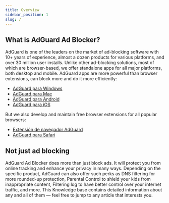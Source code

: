 ```yaml
---
title: Overview
sidebar_position: 1
slug: /
---
```


## What is AdGuard Ad Blocker?

AdGuard is one of the leaders on the market of ad-blocking software with 10+ years of experience, almost a dozen products for various platforms, and over 30 million user installs. Unlike other ad-blocking solutions, most of which are browser-based, we offer standalone apps for all major platforms, both desktop and mobile. AdGuard apps are more powerful than browser extensions, can block more and do it more efficiently:

- [AdGuard para Windows](/adguard-for-windows/features/home-screen)
- [AdGuard para Mac](/adguard-for-mac/features/main)
- [AdGuard para Android](/adguard-for-android/features/protection/ad-blocking)
- [AdGuard para iOS](/adguard-for-ios/features/safari-protection)

But we also develop and maintain free browser extensions for all popular browsers:

- [Extensión de navegador AdGuard](/adguard-browser-extension/features/filters)
- [AdGuard para Safari](/adguard-for-safari/features/general)

## Not just ad blocking

AdGuard Ad Blocker does more than just block ads. It will protect you from online tracking and enhance your privacy in many ways. Depending on the specific product, AdGuard can also offer such perks as DNS filtering for more rounded-up protection, Parental Control to shield your kids from inappropriate content, Filtering log to have better control over your internet traffic, and more. This Knowledge base contains detailed information about any and all of them — feel free to jump to any article that interests you.

